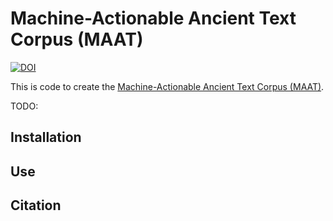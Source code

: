 # Machine-Actionable Ancient Text Corpus (MAAT)

[![DOI](https://zenodo.org/badge/DOI/10.5281/zenodo.12553283.svg)](https://doi.org/10.5281/zenodo.12553283)

This is code to create the [Machine-Actionable Ancient Text Corpus (MAAT)](https://doi.org/10.5281/zenodo.12553283).

TODO: 

## Installation

## Use

## Citation
